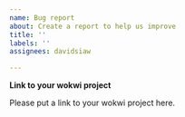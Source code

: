 ```yaml
---
name: Bug report
about: Create a report to help us improve
title: ''
labels: ''
assignees: davidsiaw

---
```


**Link to your wokwi project**

Please put a link to your wokwi project here.
